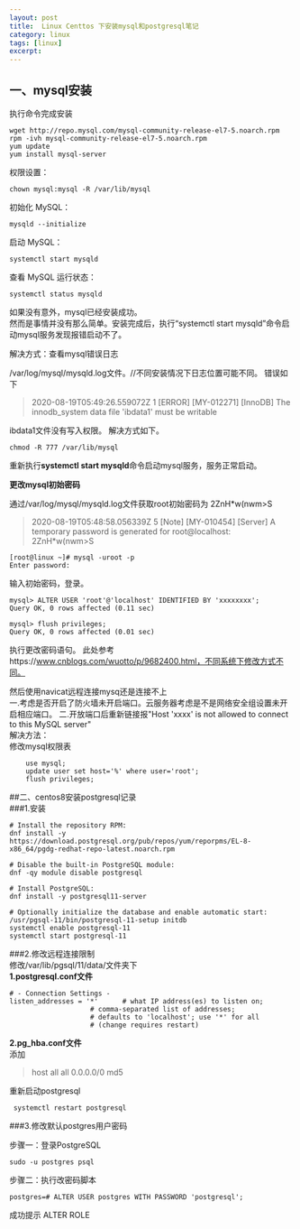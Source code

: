 ```yaml
---
layout: post  
title:  Linux Centtos 下安装mysql和postgresql笔记  
category: linux  
tags: [linux]  
excerpt:   
---
```


## 一、mysql安装
执行命令完成安装

    wget http://repo.mysql.com/mysql-community-release-el7-5.noarch.rpm
    rpm -ivh mysql-community-release-el7-5.noarch.rpm
    yum update
    yum install mysql-server

权限设置：

    chown mysql:mysql -R /var/lib/mysql
初始化 MySQL：

    mysqld --initialize
启动 MySQL：

    systemctl start mysqld
查看 MySQL 运行状态：

    systemctl status mysqld

如果没有意外，mysql已经安装成功。  
然而是事情并没有那么简单。安装完成后，执行“systemctl start mysqld”命令启动mysql服务发现报错启动不了。

解决方式：查看mysql错误日志

/var/log/mysql/mysqld.log文件。//不同安装情况下日志位置可能不同。
错误如下

>2020-08-19T05:49:26.559072Z 1 [ERROR] [MY-012271] [InnoDB] The innodb_system data file 'ibdata1' must be writable

ibdata1文件没有写入权限。 解决方式如下。
 
    chmod -R 777 /var/lib/mysql

重新执行**systemctl start mysqld**命令启动mysql服务，服务正常启动。    
  
**更改mysql初始密码**

 通过/var/log/mysql/mysqld.log文件获取root初始密码为 2ZnH*w(nwm>S  
 
 >2020-08-19T05:48:58.056339Z 5 [Note] [MY-010454] [Server] A temporary password is generated for root@localhost: 2ZnH*w(nwm>S


    [root@linux ~]# mysql -uroot -p
    Enter password:

输入初始密码，登录。

    mysql> ALTER USER 'root'@'localhost' IDENTIFIED BY 'xxxxxxxx';
    Query OK, 0 rows affected (0.11 sec)
    
    mysql> flush privileges;
    Query OK, 0 rows affected (0.01 sec)

执行更改密码语句。
此处参考https://www.cnblogs.com/wuotto/p/9682400.html，不同系统下修改方式不同。

然后使用navicat远程连接mysq还是连接不上  
一.考虑是否开启了防火墙未开启端口。云服务器考虑是不是网络安全组设置未开启相应端口。
二.开放端口后重新链接报"Host 'xxxx' is not allowed to connect to this MySQL server"  
解决方法：  
修改mysql权限表 
    
        use mysql;   
        update user set host='%' where user='root';  
        flush privileges; 

##二、centos8安装postgresql记录  
###1.安装    

    # Install the repository RPM:  
    dnf install -y https://download.postgresql.org/pub/repos/yum/reporpms/EL-8-x86_64/pgdg-redhat-repo-latest.noarch.rpm  

    # Disable the built-in PostgreSQL module:  
    dnf -qy module disable postgresql  

    # Install PostgreSQL:  
    dnf install -y postgresql11-server  

    # Optionally initialize the database and enable automatic start:  
    /usr/pgsql-11/bin/postgresql-11-setup initdb  
    systemctl enable postgresql-11  
    systemctl start postgresql-11  

###2.修改远程连接限制    
修改/var/lib/pgsql/11/data/文件夹下    
**1.postgresql.conf文件**  

    # - Connection Settings -  
    listen_addresses = '*'		# what IP address(es) to listen on;
                        # comma-separated list of addresses;
                        # defaults to 'localhost'; use '*' for all
                        # (change requires restart)

**2.pg_hba.conf文件**   
添加   
>host    all             all             0.0.0.0/0               md5  


重新启动postgresql    

     systemctl restart postgresql  

###3.修改默认postgres用户密码  

步骤一：登录PostgreSQL  

    sudo -u postgres psql  

步骤二：执行改密码脚本  

    postgres=# ALTER USER postgres WITH PASSWORD 'postgresql';  
成功提示 ALTER ROLE 